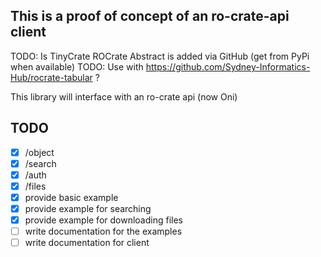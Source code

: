 ## This is a proof of concept of an ro-crate-api client

TODO: Is TinyCrate ROCrate Abstract is added via GitHub (get from PyPi when available)
TODO: Use with https://github.com/Sydney-Informatics-Hub/rocrate-tabular ?

This library will interface with an ro-crate api (now Oni)

## TODO

- [x] /object
- [x] /search
- [x] /auth
- [x] /files
- [x] provide basic example
- [x] provide example for searching
- [x] provide example for downloading files
- [ ] write documentation for the examples
- [ ] write documentation for client